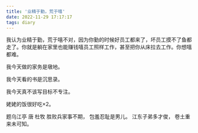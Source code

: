```yaml
---
title: '业精于勤，荒于嘻'
date: 2022-11-29 17:17:17
tags: diary
---
```

我认为业精于勤，荒于嘻不对，因为你勤的时候好员工都来了，坏员工摸不了鱼都走了。你就是躺在家里也能赚钱嘻员工照样工作，甚至把你从床拉去工作。你想嘻都难。

我今天做的家务是墩地。

我今天看的书是沉思录。

我今天真不该写目标不专注。

姥姥的饭很好吃×2。

题乌江亭 唐 杜牧
胜败兵家事不期，
包羞忍耻是男儿。
江东子弟多才俊，
卷土重来未可知。

